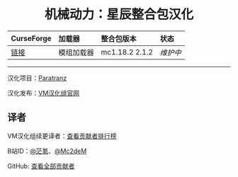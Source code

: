 <div align="center"> 
   <h1>机械动力：星辰整合包汉化</h1>
</div>

CurseForge|加载器|整合包版本|状态
:-|:-|:-|:-
[链接](https://www.curseforge.com/minecraft/modpacks/create-astral)|模组加载器|mc1.18.2 2.1.2|*维护中*|

---

汉化项目：[Paratranz](https://paratranz.cn/projects/11990)

汉化发布：[VM汉化组官网](https://vmct-cn.top/modpacks/create)

## 译者

VM汉化组续更译者：[查看贡献者排行榜](https://paratranz.cn/projects/11990/leaderboard)

B站ID：[@茫氪](https://space.bilibili.com/560349507)、[@Mc2deM](https://space.bilibili.com/541937599)

GitHub: [查看全部贡献者](https://github.com/VM-Chinese-translate-group/create_astral_translation_zhcn/graphs/contributors)
